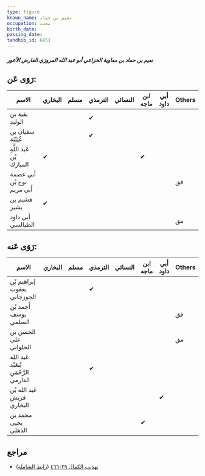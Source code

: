 ```yaml
---
type: figure
known_name: نعيم بن حماد
occupation: محدث
birth_date:
passing_date:
tahdhib_id: 6451
---
```

##### نعيم بن حماد بن معاوية الخزاعي أبو عبد الله المروزي الفارض الأعور

## رَوَى عَن:
| الاسم                      | البخاري | مسلم | الترمذي | النسائي | ابن ماجه | أبي داود | Others |
| -------------------------- | ------- | ---- | ------- | ------- | -------- | -------- | ------ |
| بقية بن الوليد             |         |      | ✔       |         |          |          |        |
| سفيان بن عُيَيْنَة         |         |      | ✔       |         |          |          |        |
| عَبد اللَّهِ بْن المبارك   | ✔       |      |         |         | ✔        |          |        |
| أبي عصمة نوح بْن أَبي مريم |         |      |         |         |          |          | فق     |
| هشيم بن بشير               | ✔       |      |         |         |          |          |        |
| أبي داود الطيالسي          |         |      |         |         |          |          | مق     |
## رَوَى عَنه:
| الاسم                                  | البخاري | مسلم | الترمذي | النسائي | ابن ماجه | أبي داود | Others |
| -------------------------------------- | ------- | ---- | ------- | ------- | -------- | -------- | ------ |
| إبراهيم بْن يعقوب الجوزجاني            |         |      | ✔       |         |          |          |        |
| أَحمد بْن يوسف السلمي                  |         |      |         |         |          |          | فق     |
| الحسن بن علي الحلواني                  |         |      |         |         |          |          | مق     |
| عَبد الله بْنعَبْد الرَّحْمَنِ الدارمي |         |      | ✔       |         |          |          |        |
| عَبد الله بْن قريش البخاري             |         |      |         |         |          | ✔        |        |
| محمد بن يحيى الذهلي                    |         |      |         |         | ✔        |          |        |
## مراجع
- [تهذيب الكمال ٢٩-٤٦٦](obsidian://open?vault=Tahdhib-al-Kamal&file=Figures/٦٤٥١-نعيم%20بن%20حماد%20بن%20معاوية%20الخزاعي%20أبو%20عبد%20الله%20المروزي%20الفارض%20الأعور) ([رابط الشاملة](https://shamela.ws/book/3722/16037))